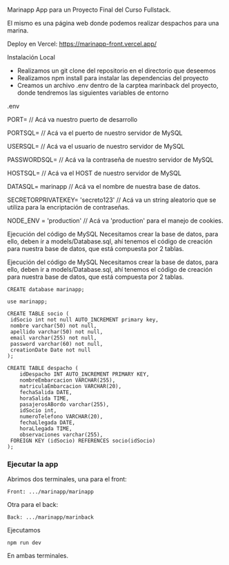 ###
Marinapp
App para un Proyecto Final del Curso Fullstack.

El mismo es una página web donde podemos realizar despachos para una marina.

Deploy en Vercel:
https://marinapp-front.vercel.app/


Instalación Local
- Realizamos un git clone del repositorio en el directorio que deseemos
- Realizamos npm install para instalar las dependencias del proyecto
- Creamos un archivo .env dentro de la carptea marinback del proyecto, donde tendremos las siguientes variables de entorno

.env



PORT= // Acá va nuestro puerto de desarrollo

PORTSQL= // Acá va el puerto de nuestro servidor de MySQL

USERSQL= // Acá va el usuario de nuestro servidor de MySQL

PASSWORDSQL= // Acá va la contraseña de nuestro servidor de MySQL

HOSTSQL= // Acá va el HOST de nuestro servidor de MySQL

DATASQL= marinapp // Acá va el nombre de nuestra base de datos.

SECRETORPRIVATEKEY= 'secreto123' // Acá va un string aleatorio que se utiliza para la encriptación de contraseñas.  

NODE_ENV = 'production' // Acá va 'production' para el manejo de cookies.

Ejecución del código de MySQL
Necesitamos crear la base de datos, para ello, deben ir a models/Database.sql, ahí tenemos el código de creación para nuestra base de datos, que está compuesta por 2 tablas.

Ejecución del código de MySQL
Necesitamos crear la base de datos, para ello, deben ir a models/Database.sql, ahí tenemos el código de creación para nuestra base de datos, que está compuesta por 2 tablas.

```
CREATE database marinapp; 

use marinapp;

CREATE TABLE socio (
 idSocio int not null AUTO_INCREMENT primary key,
 nombre varchar(50) not null,
 apellido varchar(50) not null,
 email varchar(255) not null,
 password varchar(60) not null,
 creationDate Date not null
);

CREATE TABLE despacho (
    idDespacho INT AUTO_INCREMENT PRIMARY KEY,
    nombreEmbarcacion VARCHAR(255),
    matriculaEmbarcacion VARCHAR(20),
    fechaSalida DATE,
    horaSalida TIME,
    pasajerosABordo varchar(255),
    idSocio int,
    numeroTelefono VARCHAR(20),
    fechaLlegada DATE,
    horaLlegada TIME,
    observaciones varchar(255),
 FOREIGN KEY (idSocio) REFERENCES socio(idSocio)
);
```

### Ejecutar la app
Abrimos dos terminales, una para el front:
```
Front: .../marinapp/marinapp
```
Otra para el back:
```
Back: .../marinapp/marinback
```
Ejecutamos
```
npm run dev
```
En ambas terminales.

